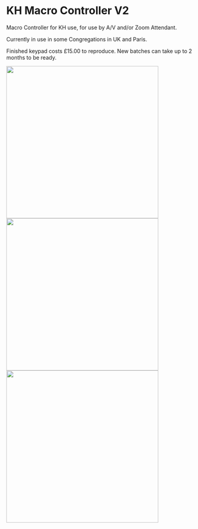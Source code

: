 # KH Macro Controller V2
Macro Controller for KH use, for use by A/V and/or Zoom Attendant.

Currently in use in some Congregations in UK and Paris.

Finished keypad costs £15.00 to reproduce. New batches can take up to 2 months to be ready.

<img src="https://user-images.githubusercontent.com/86476845/169487186-0efa0596-b185-4355-a98a-2eb562a7e9cb.png" width="400">


<img src="https://user-images.githubusercontent.com/86476845/169565273-478244d9-0294-4251-b18c-374fc0134f8c.jpg" width="400">


<img src="https://user-images.githubusercontent.com/86476845/169565853-4a574f77-9298-49a4-87ee-834cce9c8242.jpg" width="400">
